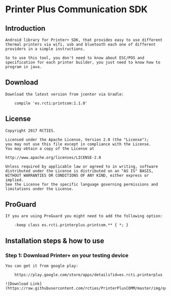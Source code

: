 # Printer Plus Communication SDK

## Introduction

	Android library for Printer+ SDK, that provides easy to use different 
	thermal printers via wifi, usb and bluetooth each one of different 
	providers in a simple instructions.
	
	So to use this tool, you don't need to know about ESC/POS and 
	specification for each printer builder, you just need to know how to 
	program in java.

## Download

	Download the latest version from jcenter via Gradle:

		compile 'es.rcti:printcom:1.1.0'

## License

	Copyright 2017 RCTIES.

	Licensed under the Apache License, Version 2.0 (the "License");
	you may not use this file except in compliance with the License.
	You may obtain a copy of the License at

   	http://www.apache.org/licenses/LICENSE-2.0

	Unless required by applicable law or agreed to in writing, software
	distributed under the License is distributed on an "AS IS" BASIS,
	WITHOUT WARRANTIES OR CONDITIONS OF ANY KIND, either express or implied.
	See the License for the specific language governing permissions and
	limitations under the License.
	
## ProGuard

	If you are using ProGuard you might need to add the following option:

		-keep class es.rcti.printerplus.printcom.** { *; }

## Installation steps & how to use

### Step 1: Download Printer+ on your testing device

	You can get it from google play: 

		https://play.google.com/store/apps/details?id=es.rcti.printerplus

	![Download Link](https://raw.githubusercontent.com/rcties/PrinterPlusCOMM/master/img/qr_download.png)